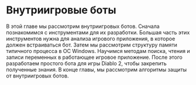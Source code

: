# Внутриигровые боты

В этой главе мы рассмотрим внутриигровых ботов. Сначала познакомимся с инструментами для их разработки. Большая часть этих инструментов нужна для анализа игрового приложения, в которое должен встраиваться бот. Затем мы рассмотрим структуру памяти типичного процесса в ОС Windows. Научимся методам поиска, чтения и записи переменных в работающее игровое приложение. После этого разработаем простого бота для игры Diablo 2, чтобы закрепить полученные знания. В конце главы, мы рассмотрим алгоритмы защиты от внутриигровых ботов.